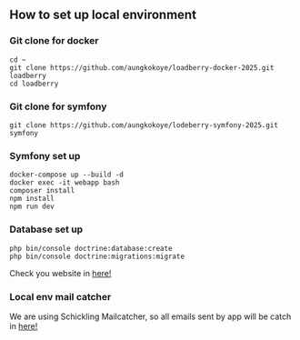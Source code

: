 ## How to set up local environment

### Git clone for docker
```
cd ~
git clone https://github.com/aungkokoye/loadberry-docker-2025.git loadberry
cd loadberry
```

### Git clone for symfony
```
git clone https://github.com/aungkokoye/lodeberry-symfony-2025.git symfony
```


### Symfony set up 

```
docker-compose up --build -d
docker exec -it webapp bash
composer install
npm install
npm run dev
```

### Database set up

```
php bin/console doctrine:database:create
php bin/console doctrine:migrations:migrate
```

Check you website in [here!](http://127.0.0.1:7750) 


### Local env mail catcher 

We are using Schickling Mailcatcher, so all emails  sent by app will be catch in [here!](http://127.0.0.1:1080)

